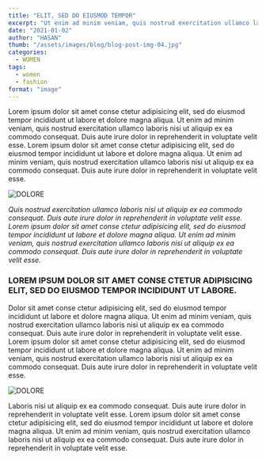 ```yaml
---
title: "ELIT, SED DO EIUSMOD TEMPOR"
excerpt: "Ut enim ad minim veniam, quis nostrud exercitation ullamco laboris nisi ut aliquip ex ea commodo consequat."
date: "2021-01-02"
author: "HASAN"
thumb: "/assets/images/blog/blog-post-img-04.jpg"
categories:
  - WOMEN
tags:
  - women
  - fashion
format: "image"
---
```


Lorem ipsum dolor sit amet conse ctetur adipisicing elit, sed do eiusmod tempor incididunt ut labore et dolore magna aliqua. Ut enim ad minim veniam, quis nostrud exercitation ullamco laboris nisi ut aliquip ex ea commodo consequat. Duis aute irure dolor in reprehenderit in voluptate velit esse. Lorem ipsum dolor sit amet conse ctetur adipisicing elit, sed do eiusmod tempor incididunt ut labore et dolore magna aliqua. Ut enim ad minim veniam, quis nostrud exercitation ullamco laboris nisi ut aliquip ex ea commodo consequat. Duis aute irure dolor in reprehenderit in voluptate velit esse.

<img src="/assets/images/blog/blog-post-img-03.jpg" alt="DOLORE"/>

*Quis nostrud exercitation ullamco laboris nisi ut aliquip ex ea commodo consequat. Duis aute irure dolor in reprehenderit in voluptate velit esse. Lorem ipsum dolor sit amet conse ctetur adipisicing elit, sed do eiusmod tempor incididunt ut labore et dolore magna aliqua. Ut enim ad minim veniam, quis nostrud exercitation ullamco laboris nisi ut aliquip ex ea commodo consequat. Duis aute irure dolor in reprehenderit in voluptate velit esse.*

### LOREM IPSUM DOLOR SIT AMET CONSE CTETUR ADIPISICING ELIT, SED DO EIUSMOD TEMPOR INCIDIDUNT UT LABORE.

Dolor sit amet conse ctetur adipisicing elit, sed do eiusmod tempor incididunt ut labore et dolore magna aliqua. Ut enim ad minim veniam, quis nostrud exercitation ullamco laboris nisi ut aliquip ex ea commodo consequat. Duis aute irure dolor in reprehenderit in voluptate velit esse. Lorem ipsum dolor sit amet conse ctetur adipisicing elit, sed do eiusmod tempor incididunt ut labore et dolore magna aliqua. Ut enim ad minim veniam, quis nostrud exercitation ullamco laboris nisi ut aliquip ex ea commodo consequat. Duis aute irure dolor in reprehenderit in voluptate velit esse.

<img src="/assets/images/blog/blog-post-img-02.jpg" alt="DOLORE"/>

Laboris nisi ut aliquip ex ea commodo consequat. Duis aute irure dolor in reprehenderit in voluptate velit esse. Lorem ipsum dolor sit amet conse ctetur adipisicing elit, sed do eiusmod tempor incididunt ut labore et dolore magna aliqua. Ut enim ad minim veniam, quis nostrud exercitation ullamco laboris nisi ut aliquip ex ea commodo consequat. Duis aute irure dolor in reprehenderit in voluptate velit esse.